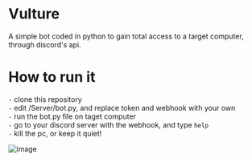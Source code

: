 # Vulture
A simple bot coded in python to gain total access to a target computer, through discord's api.

# How to run it
` - ` clone this repository\
` - ` edit /Server/bot.py, and replace token and webhook with your own\
` - ` run the bot.py file on taget computer\
` - ` go to your discord server with the webhook, and type `help`\
` - ` kill the pc, or keep it quiet!

![image](https://github.com/user-attachments/assets/91e5c0ca-ca8a-4864-8dce-abaefe6fb02e)
